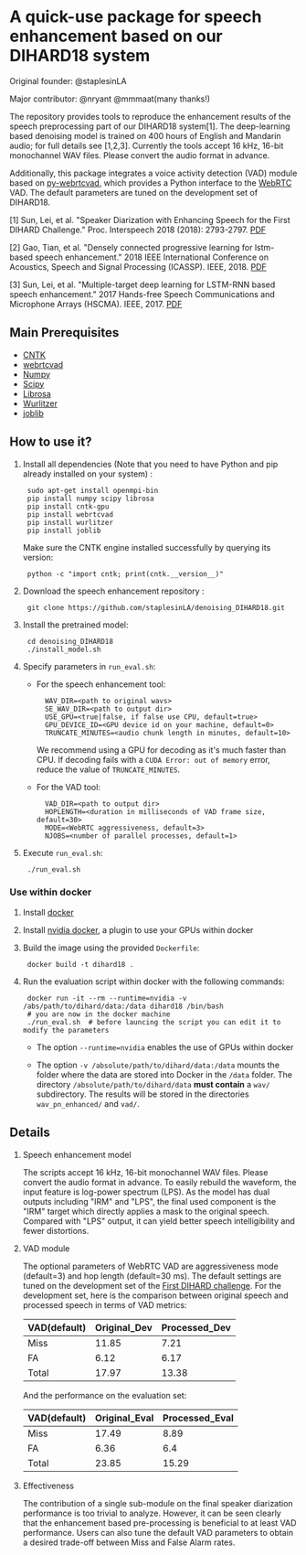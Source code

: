 # A quick-use package for speech enhancement based on our DIHARD18 system
Original founder: @staplesinLA

Major contributor: @nryant @mmmaat(many thanks!)
			
The repository provides tools to reproduce the enhancement results of the
speech preprocessing part of our DIHARD18 system[1]. The deep-learning based
denoising model is trained on 400 hours of English and Mandarin audio; for full
details see [1,2,3]. Currently the tools accept 16 kHz, 16-bit monochannel
WAV files. Please convert the audio format in advance.

Additionally, this package integrates a voice activity detection (VAD) module
based on [py-webrtcvad](https://github.com/wiseman/py-webrtcvad), which provides a Python interface to the
[WebRTC](https://webrtc.org/) VAD. The default parameters are tuned on the
development set of DIHARD18.

[1] Sun, Lei, et al. "Speaker Diarization with Enhancing Speech for the
First DIHARD Challenge." Proc. Interspeech 2018 (2018):
2793-2797. [PDF](http://home.ustc.edu.cn/~sunlei17/pdf/lei_IS2018.pdf)

[2] Gao, Tian, et al. "Densely connected progressive learning for
lstm-based speech enhancement." 2018 IEEE International Conference on
Acoustics, Speech and Signal Processing
(ICASSP). IEEE, 2018. [PDF](https://ieeexplore.ieee.org/stamp/stamp.jsp?tp=&arnumber=8461861)

[3] Sun, Lei, et al. "Multiple-target deep learning for LSTM-RNN based
speech enhancement." 2017 Hands-free Speech Communications and
Microphone Arrays (HSCMA). IEEE,
2017. [PDF](http://home.ustc.edu.cn/~sunlei17/pdf/MULTIPLE-TARGET.pdf)


## Main Prerequisites

* [CNTK](https://docs.microsoft.com/en-us/cognitive-toolkit/setup-linux-python?tabs=cntkpy26)
* [webrtcvad](https://github.com/wiseman/py-webrtcvad)
* [Numpy](https://github.com/numpy/numpy)
* [Scipy](https://github.com/scipy/scipy)
* [Librosa](https://github.com/librosa/librosa)
* [Wurlitzer](https://github.com/minrk/wurlitzer)
* [joblib](https://github.com/joblib/joblib)

## How to use it?

1. Install all dependencies (Note that you need to have Python and pip
   already installed on your system) :

        sudo apt-get install openmpi-bin
        pip install numpy scipy librosa
        pip install cntk-gpu
        pip install webrtcvad
        pip install wurlitzer
        pip install joblib

   Make sure the CNTK engine installed successfully by querying its version:

        python -c "import cntk; print(cntk.__version__)"

2. Download the speech enhancement repository :

        git clone https://github.com/staplesinLA/denoising_DIHARD18.git
	
3. Install the pretrained model:

        cd denoising_DIHARD18
        ./install_model.sh

4. Specify parameters in ``run_eval.sh``:

    * For the speech enhancement tool:

            WAV_DIR=<path to original wavs>
            SE_WAV_DIR=<path to output dir>
            USE_GPU=<true|false, if false use CPU, default=true>
            GPU_DEVICE_ID=<GPU device id on your machine, default=0>
            TRUNCATE_MINUTES=<audio chunk length in minutes, default=10>

      We recommend using a GPU for decoding as it's much faster than CPU.
      If decoding fails with a ``CUDA Error: out of memory`` error, reduce the
      value of ``TRUNCATE_MINUTES``.

    * For the VAD tool:

            VAD_DIR=<path to output dir>
            HOPLENGTH=<duration in milliseconds of VAD frame size, default=30>
            MODE=<WebRTC aggressiveness, default=3>
            NJOBS=<number of parallel processes, default=1>

5. Execute ``run_eval.sh``:

        ./run_eval.sh

### Use within docker

1. Install [docker](https://docs.docker.com/install/linux/docker-ee/ubuntu)

2. Install [nvidia docker](https://github.com/nvidia/nvidia-docker), a
   plugin to use your GPUs within docker

3. Build the image using the provided ``Dockerfile``:

        docker build -t dihard18 .

4. Run the evaluation script within docker with the following commands:

        docker run -it --rm --runtime=nvidia -v /abs/path/to/dihard/data:/data dihard18 /bin/bash
        # you are now in the docker machine
        ./run_eval.sh  # before launcing the script you can edit it to modify the parameters

   * The option ``--runtime=nvidia`` enables the use of GPUs within docker

   * The option ``-v /absolute/path/to/dihard/data:/data`` mounts the
     folder where the data are stored into Docker in the ``/data``
     folder. The directory ``/absolute/path/to/dihard/data`` **must
     contain** a ``wav/`` subdirectory. The results will be stored in
     the directories ``wav_pn_enhanced/`` and ``vad/``.


## Details

1. Speech enhancement model

   The scripts accept 16 kHz, 16-bit monochannel WAV files. Please convert the
   audio format in advance. To easily rebuild the waveform, the input feature
   is log-power spectrum (LPS). As the model has dual outputs including "IRM"
   and "LPS", the final used component is the "IRM" target which directly
   applies a mask to the original speech. Compared with "LPS" output, it can
   yield better speech intelligibility and fewer distortions.

2. VAD module

   The optional parameters of WebRTC VAD are aggressiveness mode (default=3)
   and hop length (default=30 ms). The default settings are tuned on the
   development set of the [First DIHARD challenge](https://coml.lscp.ens.fr/dihard/2018/index.html).
   For the development set, here is the comparison between original speech
   and processed speech in terms of VAD metrics:

   | VAD(default) | Original_Dev | Processed_Dev |
   | ------       | ------       | ------        |
   | Miss         | 11.85        | 7.21          |
   | FA           | 6.12         | 6.17          |
   | Total        | 17.97        | 13.38         |

   And the performance on the evaluation set:

   | VAD(default) | Original_Eval | Processed_Eval |
   | ------       | ------        | ------         |
   | Miss         | 17.49         | 8.89           |
   | FA           | 6.36          | 6.4            |
   | Total        | 23.85         | 15.29          |


3. Effectiveness

   The contribution of a single sub-module on the final speaker diarization
   performance is too trivial to analyze. However, it can be seen clearly that
   the enhancement based pre-processing is beneficial to at least VAD
   performance. Users can also tune the default VAD parameters to obtain a
   desired trade-off between Miss and False Alarm rates.
